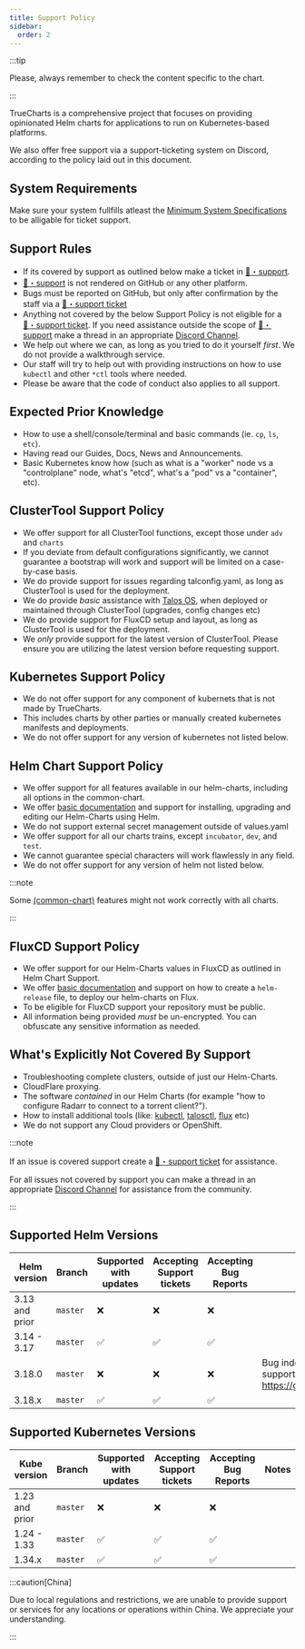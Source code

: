 ```yaml
---
title: Support Policy
sidebar:
  order: 2
---
```


:::tip

Please, always remember to check the content specific to the chart.

:::

TrueCharts is a comprehensive project that focuses on providing opinionated Helm charts for applications to run on Kubernetes-based platforms.

We also offer free support via a support-ticketing system on Discord, according to the policy laid out in this document.

## System Requirements

Make sure your system fullfills atleast the [Minimum System Specifications
](/truecharts/systemrequirements) to be alligable for ticket support.

## Support Rules

- If its covered by support as outlined below make a ticket in [⁠🎫・support](https://discord.com/channels/830763548678291466/936275413179723826).
- [⁠🎫・support](https://discord.com/channels/830763548678291466/936275413179723826) is not rendered on GitHub or any other platform.
- Bugs must be reported on GitHub, but only after confirmation by the staff via a [⁠🎫・support ticket](https://discord.com/channels/830763548678291466/936275413179723826)
- Anything not covered by the below Support Policy is not eligible for a [⁠🎫・support ticket](https://discord.com/channels/830763548678291466/936275413179723826). If you need assistance outside the scope of [⁠🎫・support](https://discord.com/channels/830763548678291466/936275413179723826) make a thread in an appropriate [Discord Channel](https://discord.gg/tVsPTHWTtr).
- We help out where we can, as long as you tried to do it yourself *first*. We do not provide a walkthrough service.
- Our staff will try to help out with providing instructions on how to use `kubectl` and other `*ctl` tools where needed.
- Please be aware that the code of conduct also applies to all support.

## Expected Prior Knowledge

- How to use a shell/console/terminal and basic commands (ie. `cp`, `ls`, `etc`).
- Having read our Guides, Docs, News and Announcements.
- Basic Kubernetes know how (such as what is a "worker" node vs a "controlplane" node, what's "etcd", what's a "pod" vs a "container", etc).

## ClusterTool Support Policy

- We offer support for all ClusterTool functions, except those under `adv` and `charts`
- If you deviate from default configurations significantly, we cannot guarantee a bootstrap will work and support will be limited on a case-by-case basis.
- We do provide support for issues regarding talconfig.yaml, as long as ClusterTool is used for the deployment.
- We do provide *basic* assistance with [Talos OS](/guides/talos/), when deployed or maintained through ClusterTool (upgrades, config changes etc)
- We do provide support for FluxCD setup and layout, as long as ClusterTool is used for the deployment.
- We *only* provide support for the latest version of ClusterTool. Please ensure you are utilizing the latest version before requesting support.

## Kubernetes Support Policy

- We do not offer support for any component of kubernets that is not made by TrueCharts.
- This includes charts by other parties or manually created kubernetes manifests and deployments.
- We do not offer support for any version of kubernetes not listed below.

## Helm Chart Support Policy

- We offer support for all features available in our helm-charts, including all options in the common-chart.
- We offer [basic documentation](/guides/) and support for installing, upgrading and editing our Helm-Charts using Helm.
- We do not support external secret management outside of values.yaml
- We offer support for all our charts trains, except `incubator`, `dev`, and `test`.
- We cannot guarantee special characters will work flawlessly in any field.
- We do not offer support for any version of helm not listed below.

:::note

Some [(common-chart)](../truecharts-common/) features might not work correctly with all charts.

:::

## FluxCD Support Policy

- We offer support for our Helm-Charts values in FluxCD as outlined in Helm Chart Support.
- We offer [basic documentation](/guides/fluxcd/) and support on how to create a `helm-release` file, to deploy our helm-charts on Flux.
- To be eligible for FluxCD support your repository must be public.
- All information being provided *must* be un-encrypted. You can obfuscate any sensitive information as needed.

## What's Explicitly Not Covered By Support

- Troubleshooting complete clusters, outside of just our Helm-Charts.
- CloudFlare proxying.
- The software *contained* in our Helm Charts (for example "how to configure Radarr to connect to a torrent client?").
- How to install additional tools (like: [kubectl](https://kubernetes.io/docs/tasks/tools/), [talosctl](https://www.talos.dev/latest/talos-guides/install/talosctl/), [flux](https://fluxcd.io/flux/cmd/) etc)
- We do not support any Cloud providers or OpenShift.

:::note

If an issue is covered support create a [⁠🎫・support ticket](https://discord.com/channels/830763548678291466/936275413179723826) for assistance.

For all issues not covered by support you can make a thread in an appropriate [Discord Channel](https://discord.gg/tVsPTHWTtr) for assistance from the community.

:::

## Supported Helm Versions

| Helm version    | Branch   | Supported with updates | Accepting Support tickets | Accepting Bug Reports | Notes |
| --------------- | -------- | ---------------------- | ------------------------- | --------------------- | ----- |
| 3.13 and prior  | `master` | ❌                     | ❌                       | ❌                    |       |
| 3.14 - 3.17     | `master` | ✅                     | ✅                       | ✅                    |       |
| 3.18.0          | `master` | ❌                     | ❌                       | ❌                    | Bug indentifed on 3.18.0, we cannot support this version. https://github.com/helm/helm/pull/30902 |
| 3.18.x          | `master` | ✅                     | ✅                       | ✅                    |       |

## Supported Kubernetes Versions

| Kube version    | Branch   | Supported with updates | Accepting Support tickets | Accepting Bug Reports | Notes |
| --------------- | -------- | ---------------------- | ------------------------- | --------------------- | ----- |
| 1.23 and prior  | `master` | ❌                     | ❌                       | ❌                    |       |
| 1.24 - 1.33     | `master` | ✅                     | ✅                       | ✅                    |       |
| 1.34.x          | `master` | ✅                     | ✅                       | ✅                    |       |

:::caution[China]

Due to local regulations and restrictions, we are unable to provide support or services for any locations or operations within China.
We appreciate your understanding.

:::
